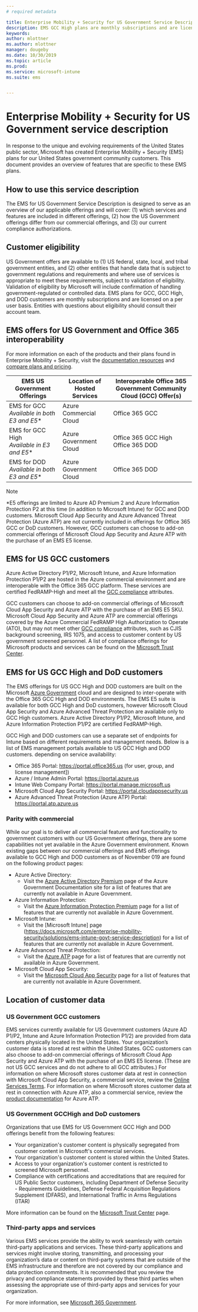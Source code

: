 ```yaml
---
# required metadata

title: Enterprise Mobility + Security for US Government Service Description 
description: EMS GCC High plans are monthly subscriptions and are licensed on a per user basis.
keywords:
author: mlottner
ms.author: mlottner
manager: dougeby
ms.date: 10/30/2019
ms.topic: article
ms.prod:
ms.service: microsoft-intune
ms.suite: ems


---
```

# Enterprise Mobility + Security for US Government service description
In response to the unique and evolving requirements of the United States public sector, Microsoft has created Enterprise Mobility + Security (EMS) plans for our United States government community customers. This document provides an overview of features that are specific to these EMS plans.

## How to use this service description
The EMS for US Government Service Description is designed to serve as an overview of our applicable offerings and will cover: (1) which services and features are included in different offerings, (2) how the US Government offerings differ from our commercial offerings, and (3) our current compliance authorizations.

## Customer eligibility
US Government offers are available to (1) US federal, state, local, and tribal government entities, and (2) other entities that handle data that is subject to government regulations and requirements and where use of services is appropriate to meet these requirements, subject to validation of eligibility. Validation of eligibility by Microsoft will include confirmation of handling government-regulated or controlled data. EMS plans for GCC, GCC High, and DOD customers are monthly subscriptions and are licensed on a per user basis. Entities with questions about eligibility should consult their account team. 

## EMS offers for US Government and Office 365 interoperability

For more information on each of the products and their plans found in Enterprise Mobility + Security, visit the [documentation resources](https://docs.microsoft.com/enterprise-mobility-security/) and [compare plans and pricing](https://www.microsoft.com/microsoft-365/enterprise-mobility-security/compare-plans-and-pricing).

|EMS US Government Offerings|Location of Hosted Services|Interoperable Office 365 Government Community Cloud (GCC) Offer(s)|
|-----------|-----------|-----------|
|EMS for GCC</br>*Available in both E3 and E5**|Azure Commercial Cloud|Office 365 GCC|
|EMS for GCC High</br>*Available in E3 and E5**|Azure Government Cloud|Office 365 GCC High</br>Office 365 DOD|
|EMS for DOD</br>*Available in both E3 and E5**|Azure Government Cloud|Office 365 DOD|

> [!Note]
> *E5 offerings are limited to Azure AD Premium 2 and Azure Information Protection P2 at this time (in addition to Microsoft Intune) for GCC and DOD customers. Microsoft Cloud App Security and Azure Advanced Threat Protection (Azure ATP) are not currently included in offerings for Office 365 GCC or DoD customers.  However, GCC customers can choose to add-on commercial offerings of Microsoft Cloud App Security and Azure ATP with the purchase of an EMS E5 license.

## EMS for US GCC customers
Azure Active Directory P1/P2, Microsoft Intune, and Azure Information Protection P1/P2 are hosted in the Azure commercial environment and are interoperable with the Office 365 GCC platform.  These services are certified FedRAMP-High and meet all the [GCC compliance](https://docs.microsoft.com/office365/servicedescriptions/office-365-platform-service-description/office-365-us-government/gcc#us-government-community-compliance) attributes.

GCC customers can choose to add-on commercial offerings of Microsoft Cloud App Security and Azure ATP with the purchase of an EMS E5 SKU. Microsoft Cloud App Security and Azure ATP are commercial offerings covered by the Azure Commercial FedRAMP High Authorization to Operate (ATO), but may not meet other [GCC compliance](https://docs.microsoft.com/office365/servicedescriptions/office-365-platform-service-description/office-365-us-government/gcc#us-government-community-compliance) attributes, such as CJIS background screening, IRS 1075, and access to customer content by US government screened personnel.  A list of compliance offerings for Microsoft products and services can be found on the [Microsoft Trust Center](https://www.microsoft.com/en-us/trustcenter/compliance/complianceofferings).  

## EMS for US GCC High and DoD customers
The EMS offerings for US GCC High and DOD customers are built on the Microsoft [Azure Government](https://docs.microsoft.com/azure/azure-government/documentation-government-welcome) cloud and are designed to inter-operate with the Office 365 GCC High and DOD environments. The EMS E5 suite is available for both GCC High and DoD customers, however Microsoft Cloud App Security and Azure Advanced Threat Protection are available only to GCC High customers. Azure Active Directory P1/P2, Microsoft Intune, and Azure Information Protection P1/P2 are certified FedRAMP-High.

GCC High and DOD customers can use a separate set of endpoints for Intune based on different requirements and management needs. Below is a list of EMS management portals available to US GCC High and DOD customers. depending on service availability:

- Office 365 Portal: https://portal.office365.us (for user, group, and license management])
- Azure / Intune Admin Portal: https://portal.azure.us
- Intune Web Company Portal: https://portal.manage.microsoft.us
- Microsoft Cloud App Security Portal: https://portal.cloudappsecurity.us  
- Azure Advanced Threat Protection (Azure ATP) Portal: https://portal.atp.azure.us  

### Parity with commercial 
While our goal is to deliver all commercial features and functionality to government customers with our US Government offerings, there are some capabilities not yet available in the Azure Government environment. Known existing gaps between our commercial offerings and EMS offerings available to GCC High and DOD customers as of November 019 are found on the following product pages: 
- Azure Active Directory: 
  - Visit the [Azure Active Directory Premium](https://docs.microsoft.com/azure/azure-government/documentation-government-services-securityandidentity#azure-active-directory-premium-p1-and-p2) page of the Azure Government Documentation site for a list of features that are currently not available in Azure Government. 
- Azure Information Protection: 
  - Visit the [Azure Information Protection Premium](https://docs.microsoft.com/enterprise-mobility-security/solutions/ems-aip-premium-govt-service-description) page for a list of features that are currently not available in Azure Government. 
- Microsoft Intune: 
  - Visit the [Microsoft Intune] page (https://docs.microsoft.com/enterprise-mobility-security/solutions/ems-intune-govt-service-description) for a list of features that are currently not available in Azure Government. 
- Azure Advanced Threat Protection:
  - Visit the [Azure ATP](https://docs.microsoft.com/enterprise-mobility-security/solutions/ems-azure-atp-govt-service-description) page for a list of features that are currently not available in Azure Government.
- Microsoft Cloud App Security:
  - Visit the [Microsoft Cloud App Security](https://docs.microsoft.com/enterprise-mobility-security/solutions/ems-cloud-app-security-govt-service-description) page for a list of features that are currently not available in Azure Government.

## Location of customer data

### US Government GCC customers
EMS services currently available for US Government customers (Azure AD P1/P2, Intune and Azure Information Protection P1/2) are provided from data centers physically located in the United States. Your organization’s customer data is stored at rest within the United States. GCC customers can also choose to add-on commercial offerings of Microsoft Cloud App Security and Azure ATP with the purchase of an EMS E5 license. (These are not US GCC services and do not adhere to all GCC attributes.) For information on where Microsoft stores customer data at rest in connection with Microsoft Cloud App Security, a commercial service, review the [Online Services Terms](https://www.microsoft.com/licensing/product-licensing/products). For information on where Microsoft stores customer data at rest in connection with Azure ATP, also a commercial service, review the [product documentation](https://docs.microsoft.com/azure-advanced-threat-protection/atp-technical-faq#do-i-have-the-flexibility-to-select-where-to-store-my-data) for Azure ATP.

### US Government GCCHigh and DoD customers
Organizations that use EMS for US Government GCC High and DOD offerings benefit from the following features: 
- Your organization's customer content is physically segregated from customer content in Microsoft's commercial services. 
- Your organization's customer content is stored within the United States. 
- Access to your organization's customer content is restricted to screened Microsoft personnel. 
- Compliance with certifications and accreditations that are required for US Public Sector customers, including Department of Defense Security - 
Requirements Guidelines, Defense Federal Acquisition Regulations Supplement (DFARS), and International Traffic in Arms Regulations (ITAR) 

More information can be found on the [Microsoft Trust Center](https://products.office.com/en-us/where-is-your-data-located?ms.officeurl=datamaps&geo=All#office-ContentAreaHeadingTemplate-bkjgypc) page. 

### Third-party apps and services

Various EMS services provide the ability to work seamlessly with certain third-party applications and services. These third-party applications and services might involve storing, transmitting, and processing your organization’s data or content on third-party systems that are outside of the EMS infrastructure and therefore are not covered by our compliance and data protection commitments. It is recommended that you review the privacy and compliance statements provided by these third parties when assessing the appropriate use of third-party apps and services for your organization.

For more information, see [Microsoft 365 Government](https://docs.microsoft.com/enterprise-mobility-security/). 
